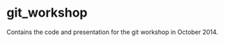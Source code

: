 git_workshop
============

Contains the code and presentation for the git workshop in October 2014.
